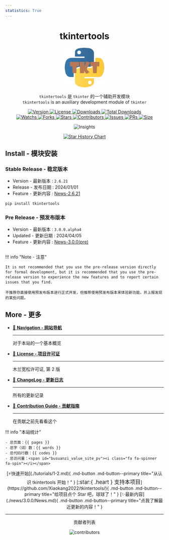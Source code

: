 ```yaml
---
statistics: True
---
```


<h1 align="center">tkintertools</h1>

<p align="center"><img alt="logo" src="logo.png"/></p>

<p align="center">
<code>tkintertools</code> 是 <code>tkinter</code> 的一个辅助开发模块
<br/>
<code>tkintertools</code> is an auxiliary development module of <code>tkinter</code>
</p>

<p align="center">
<a href=".">
<img alt="Version" src="https://img.shields.io/pypi/v/tkintertools?label=Version" title="最新稳定版"/>
</a>
<a href="./more/LICENSE">
<img alt="License" src="https://img.shields.io/pypi/l/tkintertools?label=License" title="项目许可证"/>
</a>
<a href="https://pypistats.org/packages/tkintertools">
<img alt="Downloads" src="https://img.shields.io/pypi/dm/tkintertools?label=Downloads&logo=pypi" title="月度下载量"/>
</a>
<a href="https://pepy.tech/project/tkintertools">
<img alt="Total Downloads" src="https://static.pepy.tech/badge/tkintertools" title="下载总量"/>
</a>
<br/>
<a href="https://github.com/Xiaokang2022/tkintertools/watchers">
<img alt="Watchs" src="https://img.shields.io/github/watchers/Xiaokang2022/tkintertools?label=Watchs&logo=github&style=flat" title="关注人数"/>
</a>
<a href="https://github.com/Xiaokang2022/tkintertools/forks">
<img alt="Forks" src="https://img.shields.io/github/forks/Xiaokang2022/tkintertools?label=Forks&logo=github&style=flat" title="Fork 总数"/>
</a>
<a href="https://github.com/Xiaokang2022/tkintertools/stargazers">
<img alt="Stars" src="https://img.shields.io/github/stars/Xiaokang2022/tkintertools?label=Stars&color=gold&logo=github&style=flat" title="Star 总数"/>
</a>
<a href="https://github.com/Xiaokang2022/tkintertools/graphs/contributors">
<img alt="Contributors" src="https://img.shields.io/github/contributors/Xiaokang2022/tkintertools?label=Contributors&logo=github" title="贡献者人数"/>
</a>
<a href="https://github.com/Xiaokang2022/tkintertools/issues">
<img alt="Issues" src="https://img.shields.io/github/issues/Xiaokang2022/tkintertools?label=Issues&logo=github" title="问题总数"/>
</a>
<a href="https://github.com/Xiaokang2022/tkintertools/pulls">
<img alt="PRs" src="https://img.shields.io/github/issues-pr/Xiaokang2022/tkintertools?label=PRs&logo=github" title="PR 总数"/>
</a>
<a href="https://github.com/Xiaokang2022/tkintertools">
<img alt="Size" src="https://img.shields.io/github/languages/code-size/Xiaokang2022/tkintertools?label=Size&logo=github" title="项目大小"/>
</a>
</p>

<p align="center">
<img alt="Insights" src="https://repobeats.axiom.co/api/embed/ab8fae686a5a96f91fa71c40c53c189310924f5e.svg" />
</p>

<p align="center">
    <a href="https://star-history.com/#Xiaokang2022/tkintertools&Date">
        <picture>
            <source media="(prefers-color-scheme: dark)" srcset="https://api.star-history.com/svg?repos=Xiaokang2022/tkintertools&type=Date&theme=dark" />
            <source media="(prefers-color-scheme: light)" srcset="https://api.star-history.com/svg?repos=Xiaokang2022/tkintertools&type=Date" />
            <img alt="Star History Chart" src="https://api.star-history.com/svg?repos=Xiaokang2022/tkintertools&type=Date" />
        </picture>
    </a>
</p>

## Install - 模块安装

### Stable Release - 稳定版本

-   Version - 最新版本 : `2.6.21`
-   Release - 发布日期 : 2024/01/01
-   Feature - 更新内容 : [News-2.6.21](./news/2.6.21/News.md)

```sh linenums="0"
pip install tkintertools
```

### Pre Release - 预发布版本

-   Version - 最新版本 : `3.0.0.alpha4`
-   Updated - 更新日期 : 2024/04/05
-   Feature - 更新内容 : [News-3.0.0(pre)](./news/3.0.0/News.md)

```sh linenums="0"

```

!!! info "Note - 注意"

    It is not recommended that you use the pre-release version directly for formal development, but it is recommended that you use the pre-release version to experience the new features and to report certain issues that you find.

    不推荐你直接使用预发布版本进行正式开发，但推荐使用预发布版本来体验新功能，并上报发现的某些问题。

## More - 更多

<div class="grid cards" markdown>

-   [📗 **Navigation - 网站导航**](./navigation.md)

    ***

    对于本站的一个基本概览

-   [📘 **License - 项目许可证**](./more/LICENSE.md)

    ***

    木兰宽松许可证, 第 2 版

-   [📑 **ChangeLog - 更新日志**](./more/CHANGELOG.md)

    ***

    所有的更新记录

-   [📕 **Contribution Guide - 贡献指南**](./more/CONTRIBUTING.md)

    ***

    在贡献之前先看看这个

</div>

!!! info "本站统计"

    - 总页面：{{ pages }}
    - 总字（词）数：{{ words }}
    - 总代码行数：{{ codes }}
    - 总访问量：<span id="busuanzi_value_site_pv"><i class="fa fa-spinner fa-spin"></i></span>

<div align="center" markdown>
[⚡快速开始](./tutorials/1-2.md){ .md-button .md-button--primary title="从认识 tkintertools 开始！" }
[<big>:star:{ .heart } 支持本项目</big>](https://github.com/Xiaokang2022/tkintertools/){ .md-button .md-button--primary title="给项目点个 Star 吧，球球了！" }
[✨最新内容](./news/3.0.0/News.md){ .md-button .md-button--primary title="点我了解最近更新的内容！" }
</div>

---

<div align="center">
<p><bug>贡献者列表</big></p>

<img src="https://contrib.rocks/image?repo=Xiaokang2022/tkintertools" alt="contributors" />

</div>
